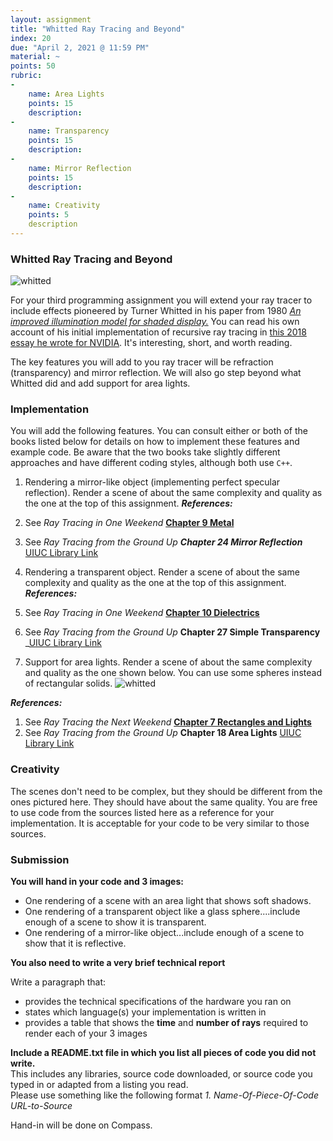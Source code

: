 ```yaml
---
layout: assignment
title: "Whitted Ray Tracing and Beyond"
index: 20
due: "April 2, 2021 @ 11:59 PM"
material: ~
points: 50
rubric:
-
    name: Area Lights
    points: 15
    description: 
-
    name: Transparency
    points: 15
    description: 
- 
    name: Mirror Reflection
    points: 15
    description: 
- 
    name: Creativity
    points: 5
    description
---
```


### Whitted Ray Tracing and Beyond

![whitted](https://illinois-cs419.github.io/img/whitted.jpg)  

For your third programming assignment you will extend your ray tracer to include effects pioneered by Turner Whitted in his paper from 1980  [*An improved illumination model for shaded display.*](https://dl.acm.org/doi/10.1145/358876.358882)  You can read his own account of his initial implementation of recursive ray tracing in [this 2018 essay he wrote for NVIDIA](https://blogs.nvidia.com/blog/2018/08/01/ray-tracing-global-illumination-turner-whitted/). It's interesting, short, and worth reading.

The key features you will add to you ray tracer will be refraction (transparency) and mirror reflection. We will also go step beyond what Whitted did and add support for area lights.

### Implementation

You will add the following features. You can consult either or both of the books listed below for details on how to implement these features and example code. Be aware that the two books take slightly different approaches and have different coding styles, although both use `C++`.

1. Rendering a mirror-like object (implementing perfect specular reflection). Render a scene of about the same complexity and quality as the one at the top of this assignment. 
  _**References:**_

  1. See _Ray Tracing in One Weekend_   [**Chapter 9 Metal**](https://raytracing.github.io/books/RayTracingInOneWeekend.html#metal)
  2. See _Ray Tracing from the Ground Up **Chapter 24 Mirror Reflection**_  [UIUC Library Link](https://i-share-uiu.primo.exlibrisgroup.com/permalink/01CARLI_UIU/q1ojeg/alma99947038912205899)

2. Rendering a transparent object. Render a scene of about the same complexity and quality as the one at the top of this assignment. 
  _**References:**_

  1. See _Ray Tracing in One Weekend_   [**Chapter 10 Dielectrics**](https://raytracing.github.io/books/RayTracingInOneWeekend.html#dielectrics)
  2. See _Ray Tracing from the Ground Up_ **Chapter 27 Simple Transparency** _[UIUC Library Link](https://i-share-uiu.primo.exlibrisgroup.com/permalink/01CARLI_UIU/q1ojeg/alma99947038912205899)

3. Support for area lights. Render a scene of about the same complexity and quality as the one shown below. You can use some spheres instead of rectangular solids.
  ![whitted](https://illinois-cs419.github.io/img/light.PNG) 

  _**References:**_

  1. See _Ray Tracing the Next Weekend_  [**Chapter 7 Rectangles and Lights**](https://raytracing.github.io/books/RayTracingTheNextWeek.html#rectanglesandlights) 
  2. See _Ray Tracing from the Ground Up_ **Chapter 18 Area Lights**  [UIUC Library Link](https://i-share-uiu.primo.exlibrisgroup.com/permalink/01CARLI_UIU/q1ojeg/alma99947038912205899)      
### Creativity

The scenes don't need to be complex, but they should be different from the ones pictured here. They should have about the same quality. You are free to use code from the sources listed here as a reference for your implementation. It is acceptable for your code to be very similar to those sources.

### Submission

**You will hand in your code and 3 images:**

+ One rendering of a scene with an area light that shows soft shadows.
+ One rendering of a transparent object like a glass sphere....include enough of a scene to show it is transparent.
+ One rendering of a mirror-like object...include enough of a scene to show that it is reflective.

**You also need to write a very brief technical report**

Write a paragraph that:
+ provides the technical specifications of the hardware you ran on
+ states which language(s) your implementation is written in
+ provides a table that shows the **time** and **number of rays** required to render each of your 3 images

**Include a README.txt file in which you list all pieces of code you did not write.**  
This includes any libraries, source code downloaded, or source code you typed in or adapted from a listing you read.  
Please use something like the following format _1. Name-Of-Piece-Of-Code URL-to-Source_ 

Hand-in will be done on Compass.

